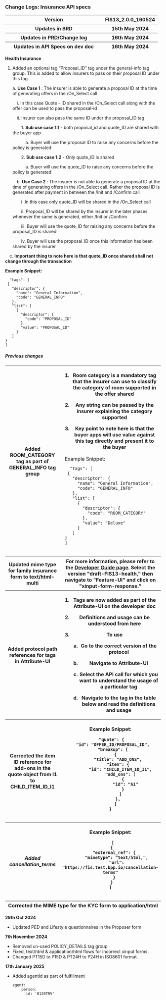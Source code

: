 ### Change Logs: Insurance API specs

<table>
<colgroup>
<col style="width: 63%" />
<col style="width: 36%" />
</colgroup>
<thead>
<tr class="header">
<th>Version</th>
<th>FIS13_2.0.0_160524</th>
</tr>
<tr class="odd">
<th>Updates in BRD</th>
<th>15th May 2024</th>
</tr>
<tr class="header">
<th>Updates in PRD/Change log</th>
<th>16th May 2024</th>
</tr>
<tr class="odd">
<th>Updates in API Specs on dev doc</th>
<th>16th May 2024</th>
</tr>
</thead>
<tbody>
</tbody>
</table>

**Health Insurance**

1. Added an optional tag “Proposal_ID” tag under the general-info tag
   group. This is added to allow insurers to pass on their proposal
   ID under this tag.

   a.  **Use Case 1** : The insurer is able to generate a proposal ID
   at the time of generating offers in the /On_Select call

   &emsp;i.  In this case Quote - ID shared in the /On_Select call along with the offer can be used to pass the proposal-id

   &emsp;ii.  Insurer can also pass the same ID under the proposal_ID tag

   &emsp;&emsp;1. **Sub use case 1.1** - both proposal_id and quote_ID are shared with the buyer app

   &emsp;&emsp;&emsp;a.  Buyer will use the proposal ID to raise any concerns before the policy is generated

   &emsp;&emsp;2. **Sub use case 1.2** - Only quote_ID is shared

   &emsp;&emsp;&emsp;a.  Buyer will use the quote_ID to raise any concerns before the policy is generated

   &emsp;b.  **Use Case 2** : The insurer is not able to generate a proposal ID at the time of generating offers in the /On_Select call. Rather the proposal ID is generated after payment in between the /Init and /Confirm call

   &emsp;&emsp;i.  In this case only quote_ID will be shared in the /On_Select call

   &emsp;&emsp;ii.  Proposal_ID will be shared by the insurer in the later phases whenever the same is generated, either /Init or /Confirm

   &emsp;&emsp;iii.  Buyer will use the quote_ID for raising any concerns before
   the proposal_ID is shared

   &emsp;&emsp;iv.  Buyer will use the proposal_ID once this information has
   been shared by the insurer

  &emsp;c.  **Important thing to note here is that quote_ID once shared shall not change through the transaction**

**Example Snippet:**

```
  "tags": [
 {
   "descriptor": {
     "name": "General Information",
     "code": "GENERAL_INFO"
   },
   "list": [
     {
       "descriptor": {
         "code": "PROPOSAL_ID"
       },
       "value": "PROPOSAL_ID"
     }
   ]
}
]
```

##### **Previous changes**

<table>
<colgroup>
<col style="width: 50%" />
<col style="width: 50%" />
</colgroup>
<thead>
<tr class="header">
<th>Added ROOM_CATEGORY tag as part of GENERAL_INFO tag group</th>
<th><ol type="1">
<li>
<p>Room category is a mandatory tag that the insurer can use to classify
the category of room supported in the offer shared</p>
</li>
<li>
<p>Any string can be passed by the insurer explaining the category
supported</p>
</li>
<li>
<p>Key point to note here is that the buyer apps will use value against
this tag directly and present it to the buyer</p>
</li>
</ol>
<table>
<colgroup>
<col style="width: 100%" />
</colgroup>
<thead>
<tr class="header">

<td> 
Example Snippet:

```
  "tags": [
 {
   "descriptor": {
     "name": "General Information",
     "code": "GENERAL_INFO"
   },
   "list": [
     {
       "descriptor": {
         "code": "ROOM_CATEGORY"
       },
       "value": "Deluxe"
     }
   ]
}
]
```

</td>
</tr>
</thead>
<tbody>
</tbody>
</table></th>
</tr>
<tr>
<th>Updated mime type for family insurance form to
<strong>text/html-multi</strong></th>
<th>For more information, please refer to the <a
href="https://ondc-official.github.io/ONDC-FIS-Specifications/"><u>Developer
Guide page</u></a>. Select the version "draft-FIS13-health," then
navigate to "Feature-UI" and click on "xinput-form-response."</th>
</tr>
<tr>
<th>Added protocol path references for tags in
<strong>Attribute-UI</strong></th>
<th><ol type="1">
<li>
<p>Tags are now added as part of the Attribute-UI on the developer doc</p></li>
<li>
<p>Definitions and usage can be understood from here</p></li>
<li>
<p>To use</p>
<ol type="a">
<li>
<p>Go to the correct version of the protocol</p></li>
<li>
<p>Navigate to Attribute-UI</p></li>
<li>
<p>Select the API call for which you want to understand the usage of a
particular tag</p></li>
<li>
<p>Navigate to the tag in the table below and read the definitions and
usage</p></li>
</ol></li>
</ol></th>
</tr>
<tr>
<th>Corrected the item ID reference for add-ons in the quote object from
I1 to CHILD_ITEM_ID_I1</th>
<th><p>Example Snippet:</p>
<table>
<colgroup>
<col style="width: 100%" />
</colgroup>
<thead>
<tr>

```
 "quote": {
  "id": "OFFER_ID/PROPOSAL_ID",
  "breakup": [
    {
      "title": "ADD_ONS",
      "item": {
        "id": "CHILD_ITEM_ID_I1",
        "add_ons": [
          {
            "id": "A1"
          }
        ]
      },
    ]
 } 

```

</tr>
</thead>
<tbody>
</tbody>
</table></th>
</tr>
<tr class="header">
<th><h5 id="added-cancellation_terms">Added
cancellation_terms</h5></th>
<th><p>Example Snippet:</p>
<table>
<colgroup>
<col style="width: 100%" />
</colgroup>
<thead>
<tr class="header">

  ```
    [
   {
     "external_ref": {
       "mimetype": "text/html,",
       "url": "https://fis.test.bpp.io/cancellation-terms"
     }
   }
 ]
  ```

</tr>
</thead>
<tbody>
</tbody>
</table></th>
</tr>
<tr class="odd">
<th colspan="2">Corrected the MIME type for the KYC form to
application/html</th>
</tr>
</thead>
<tbody>
</tbody>
</table>

****29th Oct 2024****
- Updated PED and Lifestyle questionnaires in the Proposer form

****7th November 2024****
- Removed un-used POLICY_DETAILS tag group
- Fixed, text/html & application/html flows for incorrect xinput forms.
- Changed  PT15D to P15D & PT24H to P24H in ISO8601 format.

****17th January 2025****
  - Added agentId as part of fulfillment
    ```
    agent:
        person:
          id: '0120TRV'
    ```      
